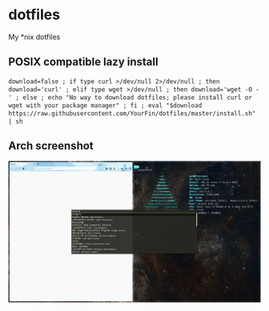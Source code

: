 # dotfiles
My *nix dotfiles

## POSIX compatible lazy install

    download=false ; if type curl >/dev/null 2>/dev/null ; then download='curl' ; elif type wget >/dev/null ; then download='wget -O -' ; else ; echo "No way to download dotfiles; please install curl or wget with your package manager" ; fi ; eval "$download https://raw.githubusercontent.com/YourFin/dotfiles/master/install.sh" | sh

## Arch screenshot

![Much pretty! Wow!](https://github.com/YourFin/dotfiles/raw/screenshots/terminalFirefox.png)
